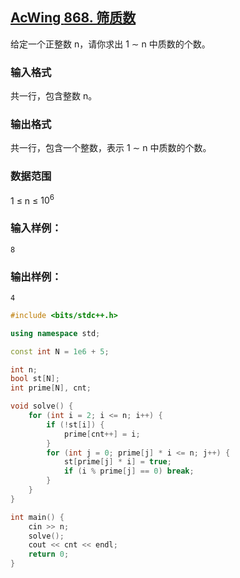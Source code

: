 ## [AcWing **868. 筛质数**](https://www.acwing.com/problem/content/870/)

给定一个正整数 n，请你求出 1 ∼ n 中质数的个数。

### **输入格式**

共一行，包含整数 n。

### **输出格式**

共一行，包含一个整数，表示 1 ∼ n 中质数的个数。

### **数据范围**

1 ≤ n ≤ $10^6$

### **输入样例：**

```
8
```

### **输出样例：**

```
4
```

```cpp
#include <bits/stdc++.h>

using namespace std;

const int N = 1e6 + 5;

int n;
bool st[N];
int prime[N], cnt;

void solve() {
    for (int i = 2; i <= n; i++) {
        if (!st[i]) {
            prime[cnt++] = i;
        }
        for (int j = 0; prime[j] * i <= n; j++) {
            st[prime[j] * i] = true;
            if (i % prime[j] == 0) break;
        }
    }
}

int main() {
    cin >> n;
    solve();
    cout << cnt << endl;
    return 0;
}
```